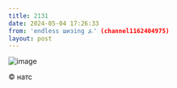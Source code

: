 ```yaml
---
title: 2131
date: 2024-05-04 17:26:33
from: 'endless шизing ⍼' (channel1162404975)
layout: post
---
```


![image](photos/photo_346@04-05-2024_17-26-33.jpg)

©️ натс
